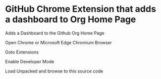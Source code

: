 # GitHub Chrome Extension that adds a dashboard to Org Home Page
Adds a Dashboard to the Github Org Home Page 

Open Chrome or Microsoft Edge Chromium Browser

Goto Extensions 

Enable Developer Mode

Load Unpacked  and browse to this source code
